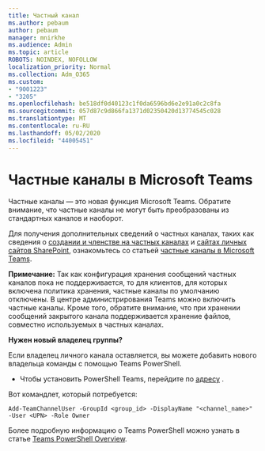 ```yaml
---
title: Частный канал
ms.author: pebaum
author: pebaum
manager: mnirkhe
ms.audience: Admin
ms.topic: article
ROBOTS: NOINDEX, NOFOLLOW
localization_priority: Normal
ms.collection: Adm_O365
ms.custom:
- "9001223"
- "3205"
ms.openlocfilehash: be518df0d40123c1f0da6596bd6e2e91a0c2c8fa
ms.sourcegitcommit: 057d87c9d866fa1371d02350420d13774545c028
ms.translationtype: MT
ms.contentlocale: ru-RU
ms.lasthandoff: 05/02/2020
ms.locfileid: "44005451"
---
```

# <a name="private-channels-in-microsoft-teams"></a>Частные каналы в Microsoft Teams

Частные каналы — это новая функция Microsoft Teams. Обратите внимание, что частные каналы не могут быть преобразованы из стандартных каналов и наоборот.

Для получения дополнительных сведений о частных каналах, таких как сведения о [создании и членстве на частных каналах](https://docs.microsoft.com/MicrosoftTeams/private-channels#private-channel-creation-and-membership) и [сайтах личных сайтов SharePoint](https://docs.microsoft.com/MicrosoftTeams/private-channels#private-channel-sharepoint-sites), ознакомьтесь со статьей [частные каналы в Microsoft Teams](https://docs.microsoft.com/MicrosoftTeams/private-channels). 

**Примечание:** Так как конфигурация хранения сообщений частных каналов пока не поддерживается, то для клиентов, для которых включена политика хранения, частные каналы по умолчанию отключены. В центре администрирования Teams можно включить частные каналы. Кроме того, обратите внимание, что при хранении сообщений закрытого канала поддерживается хранение файлов, совместно используемых в частных каналах.

**Нужен новый владелец группы?**

Если владелец личного канала оставляется, вы можете добавить нового владельца команды с помощью Teams PowerShell.


- Чтобы установить PowerShell Teams, перейдите по [адресу](https://www.powershellgallery.com/packages/MicrosoftTeams/1.0.6) .

Вот командлет, который потребуется:

`
    Add-TeamChannelUser -GroupId <group_id> -DisplayName "<channel_name>" -User <UPN> -Role Owner
`

Более подробную информацию о Teams PowerShell можно узнать в статье [Teams PowerShell Overview](https://docs.microsoft.com/microsoftteams/teams-powershell-overview).
